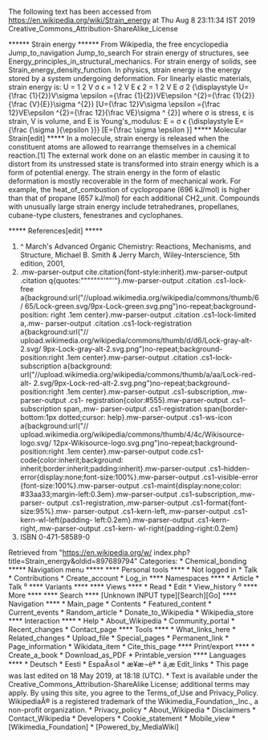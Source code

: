 The following text has been accessed from https://en.wikipedia.org/wiki/Strain_energy at Thu Aug 8 23:11:34 IST 2019
Creative_Commons_Attribution-ShareAlike_License




















****** Strain energy ******
From Wikipedia, the free encyclopedia
Jump_to_navigation Jump_to_search
For strain energy of structures, see Energy_principles_in_structural_mechanics.
For strain energy of solids, see Strain_energy_density_function.
In physics, strain energy is the energy stored by a system undergoing
deformation. For linearly elastic materials, strain energy is:
    U =   1 2   V &#x03C3; &#x03F5; =   1 2   V E  &#x03F5;  2   =   1 2     V
E    &#x03C3;  2     {\displaystyle U={\frac {1}{2}}V\sigma \epsilon ={\frac
{1}{2}}VE\epsilon ^{2}={\frac {1}{2}}{\frac {V}{E}}\sigma ^{2}}  [U={\frac
12}V\sigma \epsilon ={\frac  12}VE\epsilon ^{2}={\frac  12}{\frac  VE}\sigma ^
{2}]
where σ is stress, ε is strain, V is volume, and E is Young's_modulus:
    E =   &#x03C3; &#x03F5;     {\displaystyle E={\frac {\sigma }{\epsilon }}}
[E={\frac  \sigma \epsilon }]
***** Molecular Strain[edit] *****
In a molecule, strain energy is released when the constituent atoms are allowed
to rearrange themselves in a chemical reaction.[1] The external work done on an
elastic member in causing it to distort from its unstressed state is
transformed into strain energy which is a form of potential energy. The strain
energy in the form of elastic deformation is mostly recoverable in the form of
mechanical work.
For example, the heat_of_combustion of cyclopropane (696 kJ/mol) is higher than
that of propane (657 kJ/mol) for each additional CH2_unit. Compounds with
unusually large strain energy include tetrahedranes, propellanes, cubane-type
clusters, fenestranes and cyclophanes.

***** References[edit] *****
   1. ^ March's Advanced Organic Chemistry: Reactions, Mechanisms, and
      Structure, Michael B. Smith & Jerry March, Wiley-Interscience, 5th
      edition, 2001,
   2. .mw-parser-output cite.citation{font-style:inherit}.mw-parser-output
      .citation q{quotes:"\"""\"""'""'"}.mw-parser-output .citation .cs1-lock-
      free a{background:url("//upload.wikimedia.org/wikipedia/commons/thumb/6/
      65/Lock-green.svg/9px-Lock-green.svg.png")no-repeat;background-position:
      right .1em center}.mw-parser-output .citation .cs1-lock-limited a,.mw-
      parser-output .citation .cs1-lock-registration a{background:url("//
      upload.wikimedia.org/wikipedia/commons/thumb/d/d6/Lock-gray-alt-2.svg/
      9px-Lock-gray-alt-2.svg.png")no-repeat;background-position:right .1em
      center}.mw-parser-output .citation .cs1-lock-subscription a{background:
      url("//upload.wikimedia.org/wikipedia/commons/thumb/a/aa/Lock-red-alt-
      2.svg/9px-Lock-red-alt-2.svg.png")no-repeat;background-position:right
      .1em center}.mw-parser-output .cs1-subscription,.mw-parser-output .cs1-
      registration{color:#555}.mw-parser-output .cs1-subscription span,.mw-
      parser-output .cs1-registration span{border-bottom:1px dotted;cursor:
      help}.mw-parser-output .cs1-ws-icon a{background:url("//
      upload.wikimedia.org/wikipedia/commons/thumb/4/4c/Wikisource-logo.svg/
      12px-Wikisource-logo.svg.png")no-repeat;background-position:right .1em
      center}.mw-parser-output code.cs1-code{color:inherit;background:
      inherit;border:inherit;padding:inherit}.mw-parser-output .cs1-hidden-
      error{display:none;font-size:100%}.mw-parser-output .cs1-visible-error
      {font-size:100%}.mw-parser-output .cs1-maint{display:none;color:
      #33aa33;margin-left:0.3em}.mw-parser-output .cs1-subscription,.mw-parser-
      output .cs1-registration,.mw-parser-output .cs1-format{font-size:95%}.mw-
      parser-output .cs1-kern-left,.mw-parser-output .cs1-kern-wl-left{padding-
      left:0.2em}.mw-parser-output .cs1-kern-right,.mw-parser-output .cs1-kern-
      wl-right{padding-right:0.2em}
   3. ISBN 0-471-58589-0

Retrieved from "https://en.wikipedia.org/w/
index.php?title=Strain_energy&oldid=897689794"
Categories:
    * Chemical_bonding
***** Navigation menu *****
**** Personal tools ****
    * Not logged in
    * Talk
    * Contributions
    * Create_account
    * Log_in
**** Namespaces ****
    * Article
    * Talk
⁰
**** Variants ****
**** Views ****
    * Read
    * Edit
    * View_history
⁰
**** More ****
**** Search ****
[Unknown INPUT type][Search][Go]
**** Navigation ****
    * Main_page
    * Contents
    * Featured_content
    * Current_events
    * Random_article
    * Donate_to_Wikipedia
    * Wikipedia_store
**** Interaction ****
    * Help
    * About_Wikipedia
    * Community_portal
    * Recent_changes
    * Contact_page
**** Tools ****
    * What_links_here
    * Related_changes
    * Upload_file
    * Special_pages
    * Permanent_link
    * Page_information
    * Wikidata_item
    * Cite_this_page
**** Print/export ****
    * Create_a_book
    * Download_as_PDF
    * Printable_version
**** Languages ****
    * Deutsch
    * Eesti
    * EspaÃ±ol
    * æ¥æ¬èª
    * ä¸­æ
Edit_links
    * This page was last edited on 18 May 2019, at 18:18 (UTC).
    * Text is available under the Creative_Commons_Attribution-ShareAlike
      License; additional terms may apply. By using this site, you agree to the
      Terms_of_Use and Privacy_Policy. WikipediaÂ® is a registered trademark of
      the Wikimedia_Foundation,_Inc., a non-profit organization.
    * Privacy_policy
    * About_Wikipedia
    * Disclaimers
    * Contact_Wikipedia
    * Developers
    * Cookie_statement
    * Mobile_view
    * [Wikimedia_Foundation]
    * [Powered_by_MediaWiki]
